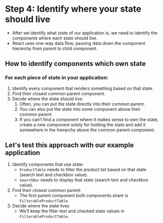 # Step 4: Identify where your state should live 

- After we identify what state of our application is, we need to identify the components where each state should live.
- React uses one-way data flow, passing data down the component hierarchy from parent to child component.

## How to identify components which own state

### For each piece of state in your application:

1. Identify every component that renders something based on that state.
2. Find their closest common parent component.
3. Decide where the state should live:
    1. Often, you can put the state directly into their common parent.
    2. You can also put the state into some component above their common parent.
    3. If you can’t find a component where it makes sense to own the state, create a new component solely for holding the state and add it somewhere in the hierarchy above the common parent component.


## Let's test this approach with our example application

1. Identify components that use state:
    - `ProductTable` needs to filter the product list based on that state (search text and checkbox value).
    - `SearchBar` needs to display that state (search text and checkbox value).
2. Find their closest common parent:
    - The first parent component both components share is `FilterableProductTable`.
3. Decide where the state lives
    - We’ll keep the filter text and checked state values in `FilterableProductTable`. 
